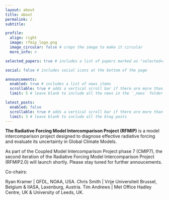 ```yaml
---
layout: about
title: about
permalink: /
subtitle: 

profile:
  align: right
  image: rfmip_logo.png
  image_circular: false # crops the image to make it circular
  more_info: >

selected_papers: true # includes a list of papers marked as "selected={true}"

social: false # includes social icons at the bottom of the page

announcements:
  enabled: true # includes a list of news items
  scrollable: true # adds a vertical scroll bar if there are more than 3 news items
  limit: 5 # leave blank to include all the news in the `_news` folder

latest_posts:
  enabled: false
  scrollable: true # adds a vertical scroll bar if there are more than 3 new posts items
  limit: 3 # leave blank to include all the blog posts
---
```


**The Radiative Forcing Model Intercomparison Project (RFMIP)** is a model intercomparison project designed to diagnose effective radiative forcing and evaluate its uncertainty in Global Climate Models.

As part of the Coupled Model Intercomparison Project phase 7 (CMIP7), the second iteration of the Radiative Forcing Model Intercomparison Project (RFMIP2.0) will launch shortly. Please stay tuned for further annoucements.

Co-chairs:

Ryan Kramer | GFDL, NOAA, USA.
Chris Smith | Vrije Universiteit Brussel, Belgium & IIASA, Laxenburg, Austria.
Tim Andrews | Met Office Hadley Centre, UK & University of Leeds, UK.


<br>